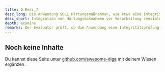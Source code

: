 ```yaml
---
title: O.Resi_7
desc_long: Die Anwendung SOLL Härtungsmaßnahmen, wie etwa eine Integritätsprüfung vor jeder Verarbeitung sensibler Daten innerhalb des Programmablaufs, realisieren.
desc_short: Integration von Härtungsmaßnahmen vor Verarbeitung sensibler Daten.
depth: examine
remarks: Der Evaluator prüft, ob die Anwendung eine Integritätsprüfung bei jedem Programmstart oder bei sensiblen Operationen durchführt. Andernfalls werden die daraus resultierenden Restrisiken in der Risikobewertung berücksichtigt.
---
```


## Noch keine Inhalte

Du kannst diese Seite unter [github.com/awesome-diga](https://github.com/awesome-diga/tr-faq) mit deinem Wissen ergänzen.
